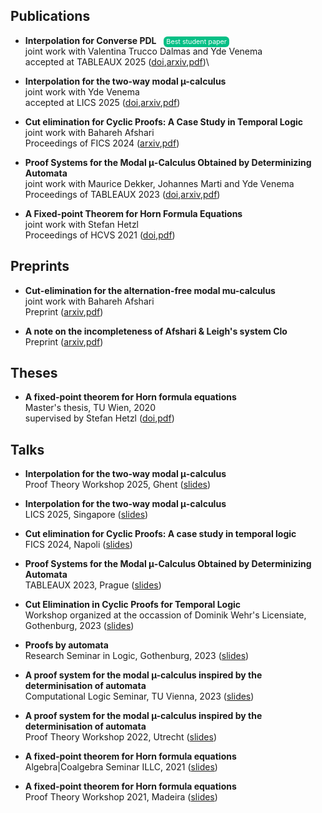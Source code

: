 ## Publications

- **Interpolation for Converse PDL**  &nbsp;&nbsp;<span style="display:inline; padding:2px 4px; background-color: #05bf85; color:white; border-radius:6px; font-size:77%;">Best student paper</span>\
  joint work with Valentina Trucco Dalmas and Yde Venema\
  accepted at TABLEAUX 2025 ([doi](https://doi.org/10.1007/978-3-032-06085-3_14),[arxiv](https://arxiv.org/abs/2508.21485),[pdf](https://arxiv.org/pdf/2508.21485))\
  
- **Interpolation for the two-way modal µ-calculus**\
  joint work with Yde Venema\
  accepted at LICS 2025 ([doi](https://doi.org/10.1109/LICS65433.2025.00019),[arxiv](https://arxiv.org/abs/2505.12899#),[pdf](https://arxiv.org/pdf/2505.12899))

- **Cut elimination for Cyclic Proofs: A Case Study in Temporal Logic**\
  joint work with Bahareh Afshari\
  Proceedings of FICS 2024 ([arxiv](https://arxiv.org/abs/2405.01935),[pdf](https://arxiv.org/pdf/2405.01935))
 
- **Proof Systems for the Modal μ-Calculus Obtained by Determinizing Automata**\
  joint work with Maurice Dekker, Johannes Marti and Yde Venema\
  Proceedings of TABLEAUX 2023 ([doi](https://doi.org/10.1007/978-3-031-43513-3_14),[arxiv](https://arxiv.org/abs/2307.06897),[pdf](https://arxiv.org/pdf/2307.06897))

- **A Fixed-point Theorem for Horn Formula Equations**\
  joint work with Stefan Hetzl\
  Proceedings of HCVS 2021 ([doi](https://dx.doi.org/10.4204/EPTCS.344.5),[pdf](https://arxiv.org/pdf/2109.04633v1))

## Preprints

- **Cut-elimination for the alternation-free modal mu-calculus**\
  joint work with Bahareh Afshari\
  Preprint ([arxiv](https://arxiv.org/abs/2510.11293),[pdf](https://arxiv.org/pdf/2510.11293))

- **A note on the incompleteness of Afshari & Leigh's system Clo**\
  Preprint ([arxiv](https://arxiv.org/abs/2307.06846),[pdf](https://arxiv.org/pdf/2307.06846))
  
## Theses

- **A fixed-point theorem for Horn formula equations**\
  Master's thesis, TU Wien, 2020\
  supervised by Stefan Hetzl ([doi](https://doi.org/10.34726/hss.2021.85542),[pdf](https://repositum.tuwien.at/bitstream/20.500.12708/17585/1/Kloibhofer%20Johannes%20-%202021%20-%20A%20fixed-point%20theorem%20for%20Horn%20formula%20equations.pdf))
  

## Talks

- **Interpolation for the two-way modal μ-calculus**\
  Proof Theory Workshop 2025, Ghent ([slides](Talks/Ghent2025.pdf))
  
- **Interpolation for the two-way modal μ-calculus**\
  LICS 2025, Singapore ([slides](Talks/LICS2025.pdf))

- **Cut elimination for Cyclic Proofs: A case study in temporal logic**\
  FICS 2024, Napoli ([slides](Talks/FICS2024.pdf))

- **Proof Systems for the Modal μ-Calculus Obtained by Determinizing Automata**\
  TABLEAUX 2023, Prague ([slides](Talks/TABLEAUX2023.pdf))

- **Cut Elimination in Cyclic Proofs for Temporal Logic**\
  Workshop organized at the occassion of Dominik Wehr's Licensiate, Gothenburg, 2023 ([slides](Talks/Dominik2023.pdf))

- **Proofs by automata**\
  Research Seminar in Logic, Gothenburg, 2023 ([slides](Talks/Goth2023.pdf))

- **A proof system for the modal µ-calculus inspired by the determinisation of automata**\
  Computational Logic Seminar, TU Vienna, 2023 ([slides](Talks/TUWien2023.pdf))

- **A proof system for the modal µ-calculus inspired by the determinisation of automata**\
  Proof Theory Workshop 2022, Utrecht ([slides](Talks/ProofTheoryW2022.pdf))

- **A fixed-point theorem for Horn formula equations**\
  Algebra|Coalgebra Seminar ILLC, 2021 ([slides](Talks/CoAlg2021.pdf))

- **A fixed-point theorem for Horn formula equations**\
  Proof Theory Workshop 2021, Madeira ([slides](Talks/ProofTheoryW2021.pdf))

